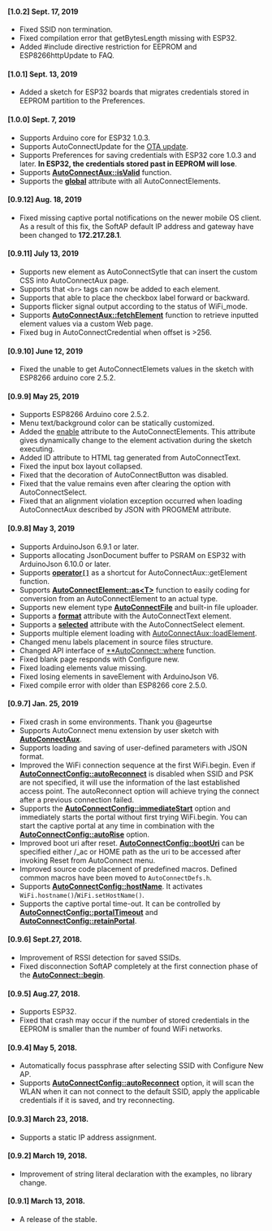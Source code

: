 #### [1.0.2] Sept. 17, 2019
- Fixed SSID non termination.
- Fixed compilation error that getBytesLength missing with ESP32.
- Added #include directive restriction for EEPROM and ESP8266httpUpdate to FAQ.

#### [1.0.1] Sept. 13, 2019
- Added a sketch for ESP32 boards that migrates credentials stored in EEPROM partition to the Preferences.

#### [1.0.0] Sept. 7, 2019
- Supports Arduino core for ESP32 1.0.3.
- Supports AutoConnectUpdate for the [OTA update](otaupdate.md).
- Supports Preferences for saving credentials with ESP32 core 1.0.3 and later. **In ESP32, the credentials stored past in EEPROM will lose**.
- Supports [**AutoConnectAux::isValid**](apiaux.md#isvalid) function.
- Supports the [**global**](achandling.md#transfer-of-input-values-across-pages) attribute with all AutoConnectElements.

#### [0.9.12] Aug. 18, 2019
- Fixed missing captive portal notifications on the newer mobile OS client. As a result of this fix, the SoftAP default IP address and gateway have been changed to **172.217.28.1**.

#### [0.9.11] July 13, 2019
- Supports new element as AutoConnectSytle that can insert the custom CSS into AutoConnectAux page.
- Supports that `<br>` tags can now be added to each element.
- Supports that able to place the checkbox label forward or backward.
- Supports flicker signal output according to the status of WiFi_mode.
- Supports [**AutoConnectAux::fetchElement**](apiaux.md#fetchelement) function to retrieve inputted element values via a custom Web page.
- Fixed bug in AutoConnectCredential when offset is >256.

#### [0.9.10] June 12, 2019
- Fixed the unable to get AutoConnectElemets values ​​in the sketch with ESP8266 arduino core 2.5.2.

#### [0.9.9] May 25, 2019
- Supports ESP8266 Arduino core 2.5.2.
- Menu text/background color can be statically customized.
- Added the [enable](achandling.md#enable-autoconnectelements-during-the-sketch-execution)  attribute to the AutoConnectElements. This attribute gives dynamically change to the element activation during the sketch executing.
- Added ID attribute to HTML tag generated from AutoConnectText.
- Fixed the input box layout collapsed.
- Fixed that the decoration of AutoConnectButton was disabled.
- Fixed that the value remains even after clearing the option with AutoConnectSelect.
- Fixed that an alignment violation exception occurred when loading AutoConnectAux described by JSON with PROGMEM attribute.

#### [0.9.8] May 3, 2019
- Supports ArduinoJson 6.9.1 or later.
- Supports allocating JsonDocument buffer to PSRAM on ESP32 with ArduinoJson 6.10.0 or later.
- Supports [**operator`[]`**](apiaux.md#operator) as a shortcut for AutoConnectAux::getElement function.
- Supports [**AutoConnectElement::as<T\>**](apielements.md#ast62) function to easily coding for conversion from an AutoConnectElement to an actual type.
- Supports new element type [**AutoConnectFile**](acelements.md#autoconnectfile) and built-in file uploader.
- Supports a [**format**](acelements.md#format) attribute with the AutoConnectText element.
- Supports a [**selected**](acelements.md#selected) attribute with the AutoConnectSelect element.
- Supports multiple element loading with [AutoConnectAux::loadElement](apiaux.md#loadelement).
- Changed menu labels placement in source files structure.
- Changed API interface of [**AutoConnect::where](api.md#where) function.
- Fixed blank page responds with Configure new.
- Fixed loading elements value missing.
- Fixed losing elements in saveElement with ArduinoJson V6.
- Fixed compile error with older than ESP8266 core 2.5.0.

#### [0.9.7] Jan. 25, 2019

- Fixed crash in some environments. Thank you @ageurtse
- Supports AutoConnect menu extension by user sketch with [**AutoConnectAux**](acintro.md).
- Supports loading and saving of user-defined parameters with JSON format.
- Improved the WiFi connection sequence at the first WiFi.begin. Even if [**AutoConnectConfig::autoReconnect**](apiconfig.md#autoreconnect) is disabled when SSID and PSK are not specified, it will use the information of the last established access point. The autoReconnect option will achieve trying the connect after a previous connection failed.
- Supports the [**AutoConnectConfig::immediateStart**](apiconfig.md#immediatestart) option and immediately starts the portal without first trying WiFi.begin. You can start the captive portal at any time in combination with the [**AutoConnectConfig::autoRise**](apiconfig.md#autorise) option.
- Improved boot uri after reset. [**AutoConnectConfig::bootUri**](apiconfig.md#booturi) can be specified either /_ac or HOME path as the uri to be accessed after invoking Reset from AutoConnect menu.
- Improved source code placement of predefined macros. Defined common macros have been moved to ```AutoConnectDefs.h```.
- Supports [**AutoConnectConfig::hostName**](apiconfig.md#hostname). It activates ```WiFi.hostname()```/```WiFi.setHostName()```.
- Supports the captive portal time-out. It can be controlled by [**AutoConnectConfig::portalTimeout**](apiconfig.md#portaltimeout) and [**AutoConnectConfig::retainPortal**](apiconfig.md#retainportal).

#### [0.9.6] Sept.27, 2018.

- Improvement of RSSI detection for saved SSIDs.
- Fixed disconnection SoftAP completely at the first connection phase of the [**AutoConnect::begin**](api.md#begin).

#### [0.9.5] Aug.27, 2018.

- Supports ESP32.
- Fixed that crash may occur if the number of stored credentials in the EEPROM is smaller than the number of found WiFi networks.

#### [0.9.4] May 5, 2018.

- Automatically focus passphrase after selecting SSID with Configure New AP.
- Supports [**AutoConnectConfig::autoReconnect**](apiconfig.md#autoreconnect) option, it will scan the WLAN when it can not connect to the default SSID, apply the applicable credentials if it is saved, and try reconnecting.

#### [0.9.3] March 23, 2018.

- Supports a static IP address assignment.

#### [0.9.2] March 19, 2018.

- Improvement of string literal declaration with the examples, no library change.

#### [0.9.1] March 13, 2018.

- A release of the stable.
